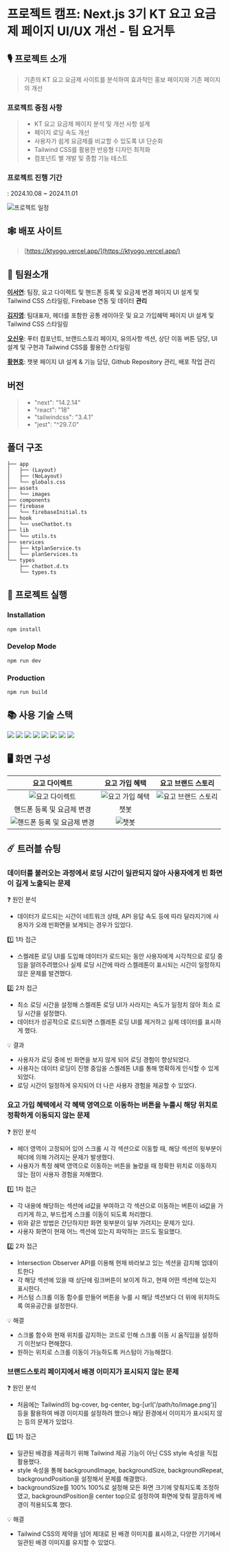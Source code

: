 # 프로젝트 캠프: Next.js 3기 KT 요고 요금제 페이지 UI/UX 개선 - 팀 요거투 

## 🎙️ 프로젝트 소개 
> 기존의 KT 요고 요금제 사이트를 분석하여 효과적인 홍보 페이지와 기존 페이지의 개선

### 프로젝트 중점 사항
> - KT 요고 요금제 페이지 분석 및 개선 사항 설계
> - 페이지 로딩 속도 개선
> - 사용자가 쉽게 요금제를 비교할 수 있도록 UI 단순화
> - Tailwind CSS를 활용한 반응형 디자인 최적화
> - 컴포넌트 별 개발 및 종합 기능 테스트

### 프로젝트 진행 기간
: 2024.10.08 ~ 2024.11.01

![프로젝트 일정](public/readme/schedule.png)

## 🕸️ 배포 사이트
> [https://ktyogo.vercel.app/](https://ktyogo.vercel.app/)

## 💁 팀원소개
[**이서연**](https://github.com/seoyeon1123): 팀장, 요고 다이렉트 및 핸드폰 등록 및 요금제 변경 페이지 UI 설계 및 Tailwind CSS 스타일링, Firebase 연동 및 데이터 **관리**

[**김지영**](https://github.com/jiographie): 팀대표자, 헤더를 포함한 공통 레이아웃 및 요고 가입혜택 페이지 UI 설계 및 Tailwind CSS 스타일링 

[**오신우**](https://github.com/SH1NW00-0H): 푸터 컴포넌트, 브랜드스토리 페이지, 유의사항 섹션, 상단 이동 버튼 담당, UI 설계 및 구현과 Tailwind CSS를 활용한 스타일링

[**황현호**](https://github.com/hnochx): 챗봇 페이지 UI 설계 & 기능 담당, Github Repository 관리, 배포 작업 관리


## 버전
> - "next": "14.2.14"
> - "react": "18"
> - "tailwindcss": "3.4.1"
> - "jest": "^29.7.0"

## 폴더 구조
```.
├── app
│   ├── (Layout)
│   ├── (NoLayout)
│   └── globals.css
├── assets
│   └── images
├── components
├── firebase
│   └── firebaseInitial.ts
├── hook
│   └── useChatbot.ts
├── lib
│   └── utils.ts
├── services
│   ├── ktplanService.ts
│   └── planServices.ts
└── types
    ├── chatbot.d.ts
    └── types.ts
```

## 🏁 프로젝트 실행
### Installation
```
npm install
```
### Develop Mode
```
npm run dev
```
### Production
```
npm run build
```

## 📚 사용 기술 스택
<img src="https://img.shields.io/badge/Next.js-000000?style=flat-square&logo=Next.js&
logoColor=white"/> 
<img src="https://img.shields.io/badge/React-61DAFB?style=flat-square&logo=React&logoColor=black"/>
<img src="https://img.shields.io/badge/Firebase-FFCA28?style=flat-square&logo=firebase&logoColor=black"/>
<img src="https://img.shields.io/badge/Tailwind CSS-06B6D4?style=flat-square&logo=Tailwind CSS&logoColor=white"/>
<img src="https://img.shields.io/badge/JavaScript-F7DF1E?style=flat-square&logo=javascript&logoColor=black"/>
<img src="https://img.shields.io/badge/Git-F05032?style=flat-square&logo=git&logoColor=white"/>
<img src="https://img.shields.io/badge/GitHub-181717?style=flat-square&logo=GitHub&logoColor=white"/>
<img src="https://img.shields.io/badge/Jest-%23C21325?style=flat-square&logo=jest&logoColor=white"/>


## 🖥️ 화면 구성
|요고 다이렉트|요고 가입 혜택|요고 브랜드 스토리|
|:---:|:---:|:---:|
|![요고 다이렉트](public/readme/yogo_direct.png)|![요고 가입 혜택](public/readme/yogo_benefit.png)|![요고 브랜드 스토리](public/readme/yogo_brandstory.png)|
|핸드폰 등록 및 요금제 변경|챗봇|
|![핸드폰 등록 및 요금제 변경](public/readme/yogo_changerate.png)|![챗봇](public/readme/yogo_chatbot.png)|


## ☄️ 트러블 슈팅
### 데이터를 불러오는 과정에서 로딩 시간이 일관되지 않아 사용자에게 빈 화면이 길게 노출되는 문제

❓ 원인 분석
- 데이터가 로드되는 시간이 네트워크 상태, API 응답 속도 등에 따라 달라지기에 사용자가 오래 빈화면을 보게되는 경우가 있었다.

1️⃣ 1차 접근
- 스켈레톤 로딩 UI를 도입해 데이터가 로드되는 동안 사용자에게 시각적으로 로딩 중임을 알려주려했으나 
실제 로딩 시간에 따라 스켈레톤이 표시되는 시간이 일정하지 않은 문제를 발견했다.

2️⃣ 2차 접근 
- 최소 로딩 시간을 설정해 스켈레톤 로딩 UI가 사라지는 속도가 일정치 않아 최소 로딩 시간을 설정했다.
- 데이터가 성공적으로 로드되면 스켈레톤 로딩 UI를 제거하고 실제 데이터를 표시하게 했다.

💡 결과
- 사용자가 로딩 중에 빈 화면을 보지 않게 되어 로딩 경험이 향상되었다.
- 사용자는 데이터 로딩이 진행 중임을 스켈레톤 UI를 통해 명확하게 인식할 수 있게 되었다.
- 로딩 시간이 일정하게 유지되어 더 나은 사용자 경험을 제공할 수 있었다.

### 요고 가입 혜택에서 각 혜택 영역으로 이동하는 버튼을 누를시 해당 위치로 정확하게 이동되지 않는 문제
❓ 원인 분석
- 헤더 영역이 고정되어 있어 스크롤 시 각 섹션으로 이동할 때, 해당 섹션의 윗부분이 헤더에 의해 가려지는 문제가 발생했다.
- 사용자가 특정 혜택 영역으로 이동하는 버튼을 눌렀을 때 정확한 위치로 이동하지 않는 점이 사용자 경험을 저해했다.

1️⃣ 1차 접근
- 각 내용에 해당하는 섹션에 id값을 부여하고 각 섹션으로 이동하는 버튼이 id값을 가리키게 하고, 부드럽게 스크롤 이동이 되도록 처리했다.
- 위와 같은 방법은 간단하지만 화면 윗부분이 일부 가려지는 문제가 있다.
- 사용자 화면이 현재 어느 섹션에 있는지 파악하는 코드도 필요했다.

2️⃣ 2차 접근 
- Intersection Observer API를 이용해 현재 바라보고 있는 섹션을 감지해 업데이트한다
- 각 해당 섹션에 있을 때 상단에 링크버튼이 보이게 하고, 현재 어떤 섹션에 있는지 표시한다.
- 커스텀 스크롤 이동 함수를 만들어 버튼을 누를 시 해당 섹션보다 더 위에 위치하도록 여유공간을 설정한다.

💡 해결
- 스크롤 함수와 현재 위치를 감지하는 코드로 인해 스크롤 이동 시 움직임을 설정하기 이전보다 편해졌다.
- 원하는 위치로 스크롤 이동이 가능하도록 커스텀이 가능해졌다.

### 브랜드스토리 페이지에서 배경 이미지가 표시되지 않는 문제
❓ 원인 분석
- 처음에는 Tailwind의 bg-cover, bg-center, bg-[url('/path/to/image.png')] 등을 활용하여 배경 이미지를 설정하려 했으나
해당 환경에서 이미지가 표시되지 않는 등의 문제가 있었다.

1️⃣  1차 접근
- 일관된 배경을 제공하기 위해 Tailwind 제공 기능이 아닌 CSS style 속성을 직접 활용했다.
- style 속성을 통해 backgroundImage, backgroundSize, backgroundRepeat, backgroundPosition을 설정해서 문제를 해결했다.
- backgroundSize를 100% 100%로 설정해 모든 화면 크기에 맞춰지도록 조정하였고, backgroundPosition을 center top으로 설정하여 화면에 맞춰 깔끔하게 배경이 적용되도록 했다.

💡 해결
- Tailwind CSS의 제약을 넘어 제대로 된 배경 이미지를 표시하고, 다양한 기기에서 일관된 배경 이미지를 유지할 수 있었다.
